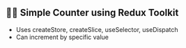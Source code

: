 ## 🔢🆙 Simple Counter using Redux Toolkit

* Uses createStore, createSlice, useSelector, useDispatch
* Can increment by specific value
